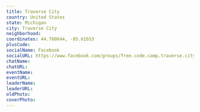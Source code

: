 ```yaml
---
title: Traverse City
country: United States
state: Michigan
city: Traverse City
neighborhood: 
coordinates: 44.760644, -85.61653
plusCode:
socialName: Facebook
socialURL: https://www.facebook.com/groups/free.code.camp.traverse.city.mi
chatName:
chatURL:
eventName:
eventURL:
leaderName:
leaderURL:
oldPhoto: 
coverPhoto:
---
```

